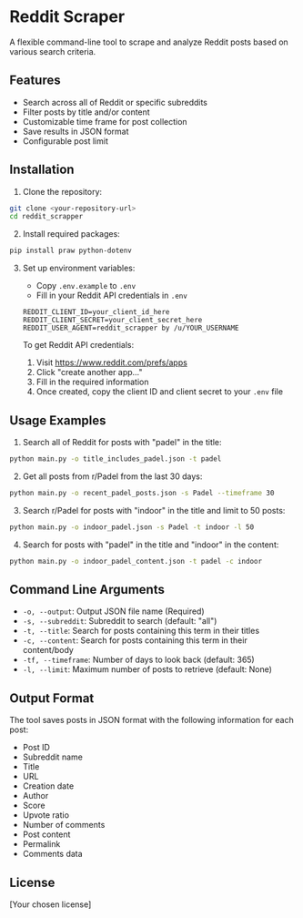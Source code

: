 # Reddit Scraper

A flexible command-line tool to scrape and analyze Reddit posts based on various search criteria.

## Features

- Search across all of Reddit or specific subreddits
- Filter posts by title and/or content
- Customizable time frame for post collection
- Save results in JSON format
- Configurable post limit

## Installation

1. Clone the repository:
```bash
git clone <your-repository-url>
cd reddit_scrapper
```

2. Install required packages:
```bash
pip install praw python-dotenv
```

3. Set up environment variables:
   - Copy `.env.example` to `.env`
   - Fill in your Reddit API credentials in `.env`
   ```
   REDDIT_CLIENT_ID=your_client_id_here
   REDDIT_CLIENT_SECRET=your_client_secret_here
   REDDIT_USER_AGENT=reddit_scrapper by /u/YOUR_USERNAME
   ```

   To get Reddit API credentials:
   1. Visit https://www.reddit.com/prefs/apps
   2. Click "create another app..."
   3. Fill in the required information
   4. Once created, copy the client ID and client secret to your `.env` file

## Usage Examples

1. Search all of Reddit for posts with "padel" in the title:
```bash
python main.py -o title_includes_padel.json -t padel
```

2. Get all posts from r/Padel from the last 30 days:
```bash
python main.py -o recent_padel_posts.json -s Padel --timeframe 30
```

3. Search r/Padel for posts with "indoor" in the title and limit to 50 posts:
```bash
python main.py -o indoor_padel.json -s Padel -t indoor -l 50
```

4. Search for posts with "padel" in the title and "indoor" in the content:
```bash
python main.py -o indoor_padel_content.json -t padel -c indoor
```

## Command Line Arguments

- `-o, --output`: Output JSON file name (Required)
- `-s, --subreddit`: Subreddit to search (default: "all")
- `-t, --title`: Search for posts containing this term in their titles
- `-c, --content`: Search for posts containing this term in their content/body
- `-tf, --timeframe`: Number of days to look back (default: 365)
- `-l, --limit`: Maximum number of posts to retrieve (default: None)

## Output Format

The tool saves posts in JSON format with the following information for each post:
- Post ID
- Subreddit name
- Title
- URL
- Creation date
- Author
- Score
- Upvote ratio
- Number of comments
- Post content
- Permalink
- Comments data

## License

[Your chosen license]
